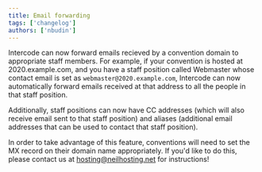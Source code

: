 ```yaml
---
title: Email forwarding
tags: ['changelog']
authors: ['nbudin']
---
```


Intercode can now forward emails recieved by a convention domain to appropriate staff members. For example, if your convention is hosted at 2020.example.com, and you have a staff position called Webmaster whose contact email is set as `webmaster@2020.example.com`, Intercode can now automatically forward emails received at that address to all the people in that staff position.

<!-- truncate -->

Additionally, staff positions can now have CC addresses (which will also receive email sent to that staff position) and aliases (additional email addresses that can be used to contact that staff position).

In order to take advantage of this feature, conventions will need to set the MX record on their domain name appropriately. If you'd like to do this, please contact us at [hosting@neilhosting.net](mailto:hosting@neilhosting.net) for instructions!
